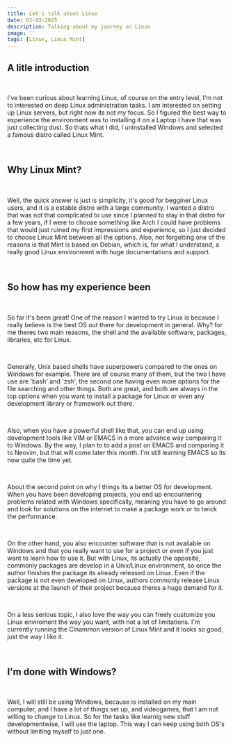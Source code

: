 ```yaml
---
title: Let's talk about Linux
date: 02-03-2025
description: Talking about my journey on Linux
image: ''
tags: [Linux, Linux Mint]
---
```


## A litle introduction

<br/>

I've been curious about learning Linux, of course on the entry level, I'm not to interested
on deep Linux administration tasks. I am interested on setting up Linux servers, but right
now its not my focus. So I figured the best way to experience the environment was to installing
it on a Laptop I have that was just collecting dust. So thats what I did, I uninstalled Windows
and selected a famous distro called Linux Mint.

<br/>

## Why Linux Mint?

<br/>

Well, the quick answer is just is simplicity, it's good for begginer Linux users, and it is
a estable distro with a large community. I wanted a distro that was not that complicated to use
since I planned to stay in that distro for a few years, if I were to choose something like Arch
I could have problems that would just ruined my first impressions and experience, so I just decided
to choose Linux Mint between all the options. Also, not forgetting one of the reasons is that Mint
is based on Debian, which is, for what I understand, a really good Linux environment with huge
documentations and support.

<br/>

## So how has my experience been

<br/>

So far it's been great! One of the reason I wanted to try Linux is because I really believe is the
best OS out there for development in general. Why? for me theres two main reasons, the shell and the
available software, packages, libraries, etc for Linux.

<br/>

Generally, Unix based shells have superpowers compared to the ones on Windows for example. There are
of course many of them, but the two I have use are 'bash' and 'zsh', the second one having even more
options for the file searching and other things. Both are great, and both are always in the top options
when you want to install a package for Linux or even any development library or framework out there.

<br/>

Also, when you have a powerful shell like that, you can end up using development tools like VIM or EMACS
in a more advance way comparing it to Windows. By the way, I plan to to add a post on EMACS and comparing
it to Neovim, but that will come later this month. I'm still learning EMACS so its now quite the time yet.

<br/>

About the second point on why I things its a better OS for development. When you have been developing
projects, you end up encountering problems related with Windows specifically, meaning you have to go
around and look for solutions on the internet to make a package work or to twick the performance.

<br/>

On the other hand, you also encounter software that is not available on Windows and that you really
want to use for a project or even if you just want to learn how to use it. But with Linux, its actually
the opposite, commonly packages are develop in a Unix/Linux environment, so once the author finishes
the package its already released on Linux. Even if the package is not even developed on Linux, authors
commonly release Linux versions at the launch of their project because theres a huge demand for it.

<br/>

On a less serious topic, I also love the way you can freely customize you Linux enviroment the way you
want, with not a lot of limitations. I'm currently running the Cinammon version of Linux Mint and it
looks so good, just the way I like it.

<br/>

## I'm done with Windows?

<br/>

Well, I will still be using Windows, because is installed on my main computer, and I have a lot of
things set up, and videogames, that I am not willing to change to Linux. So for the tasks like learnig
new stuff developmentwise, I will use the laptop. This way I can keep using both OS's without limiting
myself to just one.
